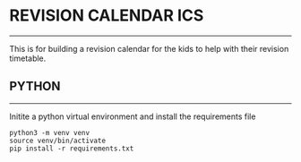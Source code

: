# REVISION CALENDAR ICS
---

This is for building a revision calendar for the kids to help with their
revision timetable.

## PYTHON
---

Initite a python virtual environment and install the requirements file
```
python3 -m venv venv
source venv/bin/activate
pip install -r requirements.txt
```